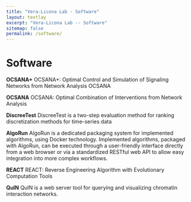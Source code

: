 ```yaml
---
title: "Vera-Licona Lab - Software"
layout: textlay
excerpt: "Vera-Licona Lab -- Software"
sitemap: false
permalink: /software/
---
```


# Software

**OCSANA+**
OCSANA+: Optimal Control and Simulation of Signaling Networks from Network Analysis
OCSANA

**OCSANA**
OCSANA: Optimal Combination of Interventions from Network Analysis

**DiscreeTest**
DiscreeTest is a two-step evaluation method for ranking discretization methods for time-series data

**AlgoRun**
AlgoRun is a dedicated packaging system for implemented algorithms, using Docker technology. Implemented algorithms, packaged with AlgoRun, can be executed through a user-friendly interface directly from a web browser or via a standardized RESTful web API to allow easy integration into more complex workflows.

**REACT**
REACT: Reverse Engineering Algorithm with Evolutionary Computation Tools

**QuIN**
QuIN is a web server tool for querying and visualizing chromatin interaction networks.